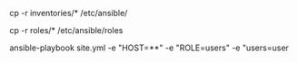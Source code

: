 cp -r inventories/* /etc/ansible/

cp -r roles/* /etc/ansible/roles 

ansible-playbook site.yml -e "HOST=**" -e "ROLE=users" -e "users=user
